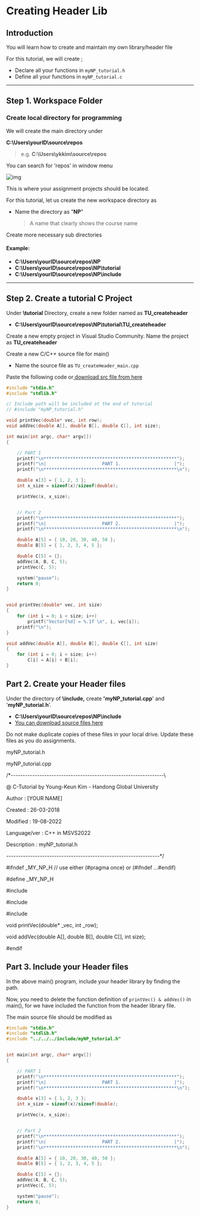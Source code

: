 # Creating Header Lib



## Introduction

You will learn how to create and maintain my own library/header file

For this tutorial, we will create ;

- Declare all your functions in `myNP_tutorial.h`
- Define all your functions in `myNP_tutorial.c`



---------------------------



## Step 1. Workspace Folder



### Create local directory for programming

We will create the main directory under

**C:\Users\yourID\source\repos**

> e.g. **C:\Users\ykkim\source\repos**

You can search for 'repos' in window menu

![img](https://user-images.githubusercontent.com/38373000/185348195-07f482ba-3aac-4fc8-8298-9928f06fc534.png)



This is where your assignment projects should be located.

For this tutorial, let us create the new workspace directory as

- Name the directory as "**NP**"

  > A name that clearly shows the course name

Create more necessary sub directories



#### Example:

- **C:\Users\yourID\source\repos\NP**
- **C:\Users\yourID\source\repos\NP\tutorial**
- **C:\Users\yourID\source\repos\NP\include**



--------------------------



## Step 2. Create a tutorial C Project

Under **\tutorial** Directory, create a new folder named as **TU_createheader**

- **C:\Users\yourID\source\repos\NP\tutorial\TU_createheader**

Create a new empty project in Visual Studio Community. Name the project as **TU_createheader**

Create a new C/C++ source file for main()

- Name the source file as `TU_createHeader_main.cpp`



Paste the following code or[ download src file from here](https://github.com/ykkimhgu/Tutorial-C-Program/tree/main/createHeader/TU_createHeader_main.cpp)

```c++
#include "stdio.h"
#include "stdlib.h"

// Include path will be included at the end of tutorial
// #include "myNP_tutorial.h"

void printVec(double* vec, int row);
void addVec(double A[], double B[], double C[], int size);

int main(int argc, char* argv[])
{

	// PART 1
	printf("\n**************************************************");
	printf("\n|                     PART 1.                    |");
	printf("\n**************************************************\n");

	double x[3] = { 1, 2, 3 };
	int x_size = sizeof(x)/sizeof(double);

	printVec(x, x_size);


	// Part 2
	printf("\n**************************************************");
	printf("\n|                     PART 2.                    |");
	printf("\n**************************************************\n");

	double A[5] = { 10, 20, 30, 40, 50 };
	double B[5] = { 1, 2, 3, 4, 5 };

	double C[5] = {};
	addVec(A, B, C, 5);
	printVec(C, 5);

	system("pause");
	return 0;
}


void printVec(double* vec, int size)
{
	for (int i = 0; i < size; i++)
		printf("Vector[%d] = %.1f \n", i, vec[i]);
	printf("\n");
}

void addVec(double A[], double B[], double C[], int size)
{
	for (int i = 0; i < size; i++)
		C[i] = A[i] + B[i];
}
```



## Part 2. Create your Header files

Under the directory of **\include,** create **'myNP_tutorial.cpp**' and '**myNP_tutorial.h**'.

- **C:\Users\yourID\source\repos\NP\include**
- [You can download source files here](https://github.com/ykkimhgu/Tutorial-C-Program/tree/main/createHeader)



Do not make duplicate copies of these files in your local drive. Update these files as you do assignments.

myNP_tutorial.h

myNP_tutorial.cpp

/*----------------------------------------------------------------\

@ C-Tutorial by Young-Keun Kim - Handong Global University



Author           : [YOUR NAME]

Created          : 26-03-2018

Modified         : 19-08-2022

Language/ver     : C++ in MSVS2022



Description      : myNP_tutorial.h

----------------------------------------------------------------*/



\#ifndef		_MY_NP_H		// use either (#pragma once) or  (#ifndef ...#endif)

\#define		_MY_NP_H



\#include <iostream>

\#include <string>

\#include <fstream>



void printVec(double* _vec, int _row);

void addVec(double A[], double B[], double C[], int size);



\#endif



## Part 3. Include your Header files

In the above main() program, include your header library by finding the path.

Now, you need to delete the function definition of `printVec() & addVec()` in main(), for we have included the function from the header library file.

The main source file should be modified as

```c++
#include "stdio.h"
#include "stdlib.h"
#include "../../../include/myNP_tutorial.h"


int main(int argc, char* argv[])
{

	// PART 1
	printf("\n**************************************************");
	printf("\n|                     PART 1.                    |");
	printf("\n**************************************************\n");

	double x[3] = { 1, 2, 3 };
	int x_size = sizeof(x)/sizeof(double);

	printVec(x, x_size);


	// Part 2
	printf("\n**************************************************");
	printf("\n|                     PART 2.                    |");
	printf("\n**************************************************\n");

	double A[5] = { 10, 20, 30, 40, 50 };
	double B[5] = { 1, 2, 3, 4, 5 };

	double C[5] = {};
	addVec(A, B, C, 5);
	printVec(C, 5);

	system("pause");
	return 0;
}
```